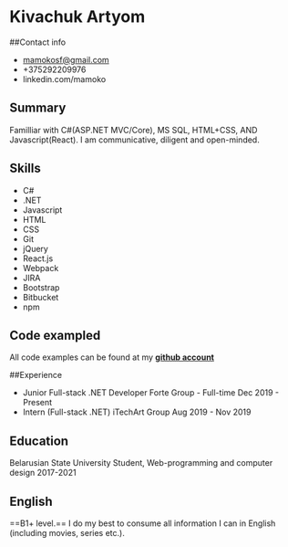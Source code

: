 # Kivachuk Artyom

##Contact info
+ mamokosf@gmail.com
+ +375292209976
+ linkedin.com/mamoko

## Summary 
Familliar with C#(ASP.NET MVC/Core), MS SQL, HTML+CSS, AND Javascript(React). I am communicative, diligent and open-minded.

## Skills
+ C#
+ .NET 
+ Javascript
+ HTML
+ CSS
+ Git
+ jQuery
+ React.js
+ Webpack
+ JIRA
+ Bootstrap
+ Bitbucket
+ npm

## Code exampled
All code examples can be found at my __[github account](https://github.com/mamok0/)__

##Experience
+ Junior Full-stack .NET Developer
  Forte Group - Full-time
  Dec 2019 - Present
+ Intern (Full-stack .NET)
  iTechArt Group
  Aug 2019 - Nov 2019
  
## Education
Belarusian State University
Student, Web-programming and computer design
2017-2021

## English
==B1+ level.== I do my best to consume all information I can in English (including movies, series etc.).


  
  
 

